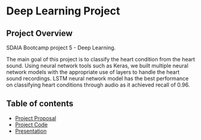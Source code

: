 # Deep Learning Project
## Project Overview
SDAIA Bootcamp project 5 - Deep Learning. 

The main goal of this project is to classify the heart condition from the heart sound. Using neural network tools such as Keras, we built multiple neural network models with the appropriate use of layers to handle the heart sound recordings. LSTM neural network model has the best performance on classifying heart conditions through audio as it achieved recall of 0.96.

## Table of contents
* [Project Proposal](https://github.com/ReefAlturki/DeepLearningProject/blob/main/project-proposal.md)
* [Project Code](https://github.com/ReefAlturki/DeepLearningProject/blob/main/project_code.ipynb)
* [Presentation](https://github.com/ReefAlturki/DeepLearningProject/blob/main/presentation.pdf)
